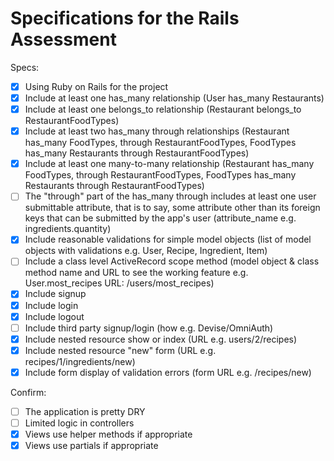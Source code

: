 # Specifications for the Rails Assessment

Specs:
- [x] Using Ruby on Rails for the project
- [x] Include at least one has_many relationship (User has_many Restaurants) 
- [x] Include at least one belongs_to relationship (Restaurant belongs_to RestaurantFoodTypes)
- [x] Include at least two has_many through relationships (Restaurant has_many FoodTypes, through RestaurantFoodTypes, FoodTypes has_many Restaurants through RestaurantFoodTypes)
- [x] Include at least one many-to-many relationship (Restaurant has_many FoodTypes, through RestaurantFoodTypes, FoodTypes has_many Restaurants through RestaurantFoodTypes)
- [ ] The "through" part of the has_many through includes at least one user submittable attribute, that is to say, some attribute other than its foreign keys that can be submitted by the app's user (attribute_name e.g. ingredients.quantity)
- [x] Include reasonable validations for simple model objects (list of model objects with validations e.g. User, Recipe, Ingredient, Item)
- [ ] Include a class level ActiveRecord scope method (model object & class method name and URL to see the working feature e.g. User.most_recipes URL: /users/most_recipes)
- [x] Include signup
- [x] Include login
- [x] Include logout
- [ ] Include third party signup/login (how e.g. Devise/OmniAuth)
- [x] Include nested resource show or index (URL e.g. users/2/recipes)
- [x] Include nested resource "new" form (URL e.g. recipes/1/ingredients/new)
- [x] Include form display of validation errors (form URL e.g. /recipes/new)

Confirm:
- [ ] The application is pretty DRY
- [ ] Limited logic in controllers
- [x] Views use helper methods if appropriate
- [x] Views use partials if appropriate